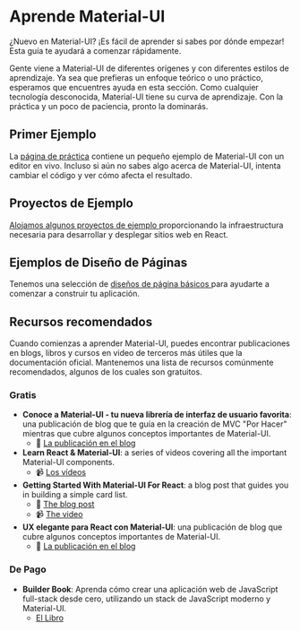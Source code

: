 # Aprende Material-UI

<p class="description">¿Nuevo en Material-UI? ¡Es fácil de aprender si sabes por dónde empezar! Esta guía te ayudará a comenzar rápidamente.</p>

Gente viene a Material-UI de diferentes orígenes y con diferentes estilos de aprendizaje. Ya sea que prefieras un enfoque teórico o uno práctico, esperamos que encuentres ayuda en esta sección. Como cualquier tecnología desconocida, Material-UI tiene su curva de aprendizaje. Con la práctica y un poco de paciencia, pronto la dominarás.

## Primer Ejemplo

La [página de práctica](/getting-started/usage/#quick-start) contiene un pequeño ejemplo de Material-UI con un editor en vivo. Incluso si aún no sabes algo acerca de Material-UI, intenta cambiar el código y ver cómo afecta el resultado.

## Proyectos de Ejemplo

[ Alojamos algunos proyectos de ejemplo ](/getting-started/example-projects/) proporcionando la infraestructura necesaria para desarrollar y desplegar sitios web en React.

## Ejemplos de Diseño de Páginas

Tenemos una selección de [ diseños de página básicos ](/getting-started/page-layout-examples/) para ayudarte a comenzar a construir tu aplicación.

## Recursos recomendados

Cuando comienzas a aprender Material-UI, puedes encontrar publicaciones en blogs, libros y cursos en video de terceros más útiles que la documentación oficial. Mantenemos una lista de recursos comúnmente recomendados, algunos de los cuales son gratuitos.

### Gratis

- **Conoce a Material-UI - tu nueva librería de interfaz de usuario favorita**: una publicación de blog que te guía en la creación de MVC "Por Hacer" mientras que cubre algunos conceptos importantes de Material-UI. 
  - 📝 [ La publicación en el blog ](https://medium.freecodecamp.org/meet-your-material-ui-your-new-favorite-user-interface-library-6349a1c88a8c)
- **Learn React & Material-UI**: a series of videos covering all the important Material-UI components. 
  - 📹 [ Los vídeos ](https://www.youtube.com/watch?v=xm4LX5fJKZ8&list=PLcCp4mjO-z98WAu4sd0eVha1g-NMfzHZk)
- **Getting Started With Material-UI For React**: a blog post that guides you in building a simple card list. 
  - 📝 [The blog post](https://medium.com/codingthesmartway-com-blog/getting-started-with-material-ui-for-react-material-design-for-react-364b2688b555)
  - 📹 [The video](https://www.youtube.com/watch?v=PWadEeOuv5o)
- **UX elegante para React con Material-UI**: una publicación de blog que cubre algunos conceptos importantes de Material-UI. 
  - 📝 [ La publicación en el blog ](https://alligator.io/react/material-ui/)

### De Pago

- **Builder Book**: Aprenda cómo crear una aplicación web de JavaScript full-stack desde cero, utilizando un stack de JavaScript moderno y Material-UI. 
  - [El Libro](https://builderbook.org/book)